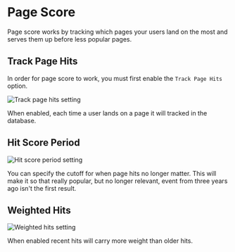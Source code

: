 # Page Score

Page score works by tracking which pages your users land on the most and
serves them up before less popular pages.

## Track Page Hits

In order for page score to work, you must first enable the `Track Page Hits` option.

<img src="https://xorb.dev/content/track-page-hits.png" alt="Track page hits setting">

When enabled, each time a user lands on a page it will tracked in the database.

## Hit Score Period

<img src="https://xorb.dev/content/hit-score-period.png" alt="Hit score period setting">

You can specify the cutoff for when page hits no longer matter. This will make it so that
really popular, but no longer relevant, event from three years ago isn't the first result.

## Weighted Hits

<img src="https://xorb.dev/content/weighted-hits.png" alt="Weighted hits setting">

When enabled recent hits will carry more weight than older hits.
